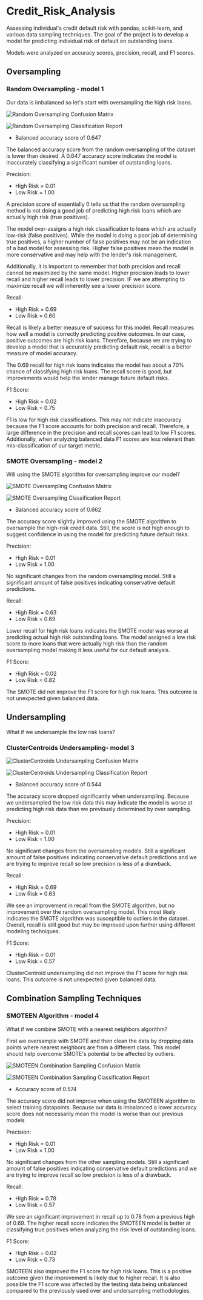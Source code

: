 # Credit_Risk_Analysis
 Assessing individual's credit default risk with pandas, scikit-learn, and various data sampling techniques. The goal of the project is to  develop a model for predicting individual risk of default on outstanding loans. 

 Models were analyzed on accuracy scores, precision, recall, and F1 scores. 


## Oversampling

### Random Oversampling - model 1

Our data is imbalanced so let's start with oversampling the high risk loans. 

![Random Oversampling Confusion Matrix]("Resources/ros_cm.png")

![Random Oversampling Classification Report]("Resources/ros_cr.png")

* Balanced accuracy score of 0.647

The balanced accuracy score from the random oversampling of the dataset is lower than desired. A 0.647 accuracy score indicates the model is inaccurately classifying a significant number of outstanding loans. 

Precision:
* High Risk = 0.01
* Low Risk = 1.00

A precision score of essentially 0 tells us that the random oversampling method is not doing a good job of predicting high risk loans which are actually high risk (true positives).

The model over-assigns a high risk classification to loans which are actually low-risk (false positives). While the model is doing a poor job of determining true positives, a higher number of false positives may not be an indication of a bad model for assessing risk. Higher false positives mean the model is more conservative and may help with the lender's risk management. 

Additionally, it is important to remember that both precision and recall cannot be maximized by the same model. Higher precision leads to lower recall and higher recall leads to lower precision. IF we are attempting to maximize recall we will inherently see a lower precision score. 

Recall:
* High Risk = 0.69
* Low Risk = 0.60

Recall is likely a better measure of success for this model. Recall measures how well a model is correctly predicting positive outcomes. In our case, positive outcomes are high risk loans. Therefore, because we are trying to develop a model that is accurately predicting default risk, recall is a better measure of model accuracy. 

The 0.69 recall for high risk loans indicates the model has about a 70% chance of classifying high risk loans. The recall score is good, but improvements would help the lender manage future default risks. 

F1 Score:
* High Risk = 0.02
* Low Risk = 0.75

F1 is low for high risk classifications. This may not indicate inaccuracy because the F1 score accounts for both precision and recall. Therefore, a large difference in the precision and recall scores can lead to low F1 scores. Additionally, when analyzing balanced data F1 scores are less relevant than mis-classification of our target metric. 

### SMOTE Oversampling - model 2

Will using the SMOTE algorithm for oversampling improve our model?

![SMOTE Oversampling Confusion Matrix]("Resources/smote_cm.png")

![SMOTE Oversampling Classification Report]("Resources/smote_cr.png")

* Balanced accuracy score of 0.662

The accuracy score slightly improved using the SMOTE  algorithm to oversample the high-risk credit data. Still, the score is not high enough to suggest confidence in using the model for predicting future default risks. 

Precision:
* High Risk = 0.01
* Low Risk = 1.00

No significant changes from the random oversampling model. Still a significant amount of false positives indicating conservative default predictions. 

Recall:
* High Risk = 0.63
* Low Risk = 0.69

Lower recall for high risk loans indicates the SMOTE model was worse at predicting actual high risk outstanding loans. The model assigned a low risk score to more loans that were actually high risk than the random oversampling model making it less useful for our default analysis. 

F1 Score:
* High Risk = 0.02
* Low Risk = 0.82

The SMOTE did not improve the F1 score for high risk loans. This outcome is not unexpected given balanced data.

## Undersampling

What if we undersample the low risk loans?

### ClusterCentroids Undersampling- model 3

![ClusterCentroids Undersampling Confusion Matrix]("Resources/cc_cm.png")

![ClusterCentroids Undersampling Classification Report]("Resources/cc_cr.png")

* Balanced accuracy score of 0.544

The accuracy score dropped significantly when undersampling. Because we undersampled the low risk data this may indicate the model is worse at predicting high risk data than we previously determined by over sampling. 

Precision:
* High Risk = 0.01
* Low Risk = 1.00

No significant changes from the oversampling models. Still a significant amount of false positives indicating conservative default predictions and we are trying to improve recall so low precision is less of a drawback. 

Recall:
* High Risk = 0.69
* Low Risk = 0.63

We see an improvement in recall from the SMOTE algorithm, but no improvement over the random oversampling model. This most likely indicates the SMOTE algorithm was susceptible to outliers in the dataset. Overall, recall is still good but may be improved upon further using different modeling techniques.

F1 Score:
* High Risk = 0.01
* Low Risk = 0.57

ClusterCentroid undersampling did not improve the F1 score for high risk loans. This outcome is not unexpected given balanced data.

## Combination Sampling Techniques

### SMOTEEN Algorithm - model 4

What if we combine SMOTE with a nearest neighbors algorithm? 

First we oversample with SMOTE and then clean the data by dropping data points where nearest neighbors are from a different class. This model should help overcome SMOTE's potential to be affected by outliers. 

![SMOTEEN Combination Sampling Confusion Matrix]("Resources/smoteen_cm.png")

![SMOTEEN Combination Sampling Classification Report]("Resources/smoteen_cr.png")

* Accuracy score of 0.574

The accuracy score did not improve when using the SMOTEEN algorithm to select training datapoints. Because our data is imbalanced a lower accuracy score does not necessarily mean the model is worse than our previous models

Precision:
* High Risk = 0.01
* Low Risk = 1.00

No significant changes from the other sampling models. Still a significant amount of false positives indicating conservative default predictions and we are trying to improve recall so low precision is less of a drawback. 

Recall:
* High Risk = 0.78
* Low Risk = 0.57

We see an significant improvement in recall up to 0.78 from a previous high of 0.69. The higher recall score indicates the SMOTEEN model is better at classifying true positives when analyzing the risk level of outstanding loans. 

F1 Score:
* High Risk = 0.02
* Low Risk = 0.73

SMOTEEN also improved the F1 score for high risk loans. This is a positive outcome given the improvement is likely due to higher recall. It is also possible the F1 score was affected by the testing data being unbalanced compared to the previously used over and undersampling methodologies. 


